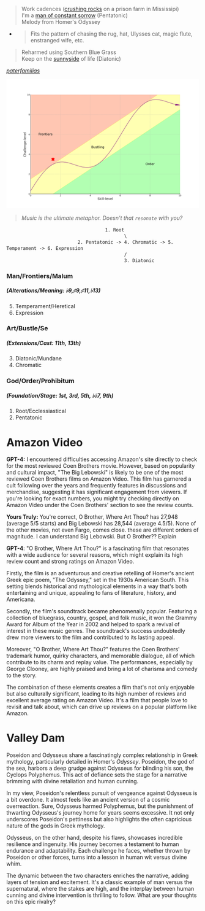 > Work cadences ([crushing rocks](https://www.youtube.com/watch?v=Z8jZmEKRCf4) on a prison farm in Mississipi)     
> I'm a [man of constant sorrow](https://www.youtube.com/watch?v=zHamgwlQ1yo) (Pentatonic)   
> Melody from Homer's Odyssey      
   - > Fits the pattern of chasing the rug, hat, Ulysses cat, magic flute, enstranged wife, etc.       
> Reharmed using Southern Blue Grass     
> Keep on the [sunnyside](https://www.youtube.com/watch?v=8joVnqleS9Q) of life (Diatonic)

*[paterfamilias](https://www.dailyscript.com/scripts/o_brother.html)*

![](frontier.png)
 
 > *Music is the ultimate metaphor. Doesn't that `resonate` with you?*
 
                                        1. Root
                                               \
                              2. Pentatonic -> 4. Chromatic -> 5. Temperament -> 6. Expression
                                               /
                                               3. Diatonic



### Man/Frontiers/Malum
##### (Alterations/Meaning: ♭9,♯9,♯11,♭13) 
5. Temperament/Heretical
6. Expression
### Art/Bustle/Se
##### (Extensions/Cast: 11th, 13th)
3. Diatonic/Mundane
4. Chromatic
### God/Order/Prohibitum
##### (Foundation/Stage: 1st, 3rd, 5th, ♭♭7, 9th)
1. Root/Ecclessiastical 
2. Pentatonic

# Amazon Video

**GPT-4:** I encountered difficulties accessing Amazon's site directly to check for the most reviewed Coen Brothers movie. However, based on popularity and cultural impact, "The Big Lebowski" is likely to be one of the most reviewed Coen Brothers films on Amazon Video. This film has garnered a cult following over the years and frequently features in discussions and merchandise, suggesting it has significant engagement from viewers. If you're looking for exact numbers, you might try checking directly on Amazon Video under the Coen Brothers' section to see the review counts.

**Yours Truly:** You're correct, O Brother, Where Art Thou? has 27,948 (average 5/5 starts) and Big Lebowski has 28,544 (average 4.5/5). None of the other movies, not even Fargo, comes close. these are different orders of magnitude. I can understand Big Lebowski. But O Brother?? Explain    

**GPT-4**: "O Brother, Where Art Thou?" is a fascinating film that resonates with a wide audience for several reasons, which might explain its high review count and strong ratings on Amazon Video.     

Firstly, the film is an adventurous and creative retelling of Homer's ancient Greek epic poem, "The Odyssey," set in the 1930s American South. This setting blends historical and mythological elements in a way that's both entertaining and unique, appealing to fans of literature, history, and Americana.

Secondly, the film's soundtrack became phenomenally popular. Featuring a collection of bluegrass, country, gospel, and folk music, it won the Grammy Award for Album of the Year in 2002 and helped to spark a revival of interest in these music genres. The soundtrack's success undoubtedly drew more viewers to the film and contributed to its lasting appeal.

Moreover, "O Brother, Where Art Thou?" features the Coen Brothers' trademark humor, quirky characters, and memorable dialogue, all of which contribute to its charm and replay value. The performances, especially by George Clooney, are highly praised and bring a lot of charisma and comedy to the story.

The combination of these elements creates a film that's not only enjoyable but also culturally significant, leading to its high number of reviews and excellent average rating on Amazon Video. It's a film that people love to revisit and talk about, which can drive up reviews on a popular platform like Amazon.

# Valley Dam

Poseidon and Odysseus share a fascinatingly complex relationship in Greek mythology, particularly detailed in Homer's *Odyssey*. Poseidon, the god of the sea, harbors a deep grudge against Odysseus for blinding his son, the Cyclops Polyphemus. This act of defiance sets the stage for a narrative brimming with divine retaliation and human cunning.

In my view, Poseidon's relentless pursuit of vengeance against Odysseus is a bit overdone. It almost feels like an ancient version of a cosmic overreaction. Sure, Odysseus harmed Polyphemus, but the punishment of thwarting Odysseus's journey home for years seems excessive. It not only underscores Poseidon's pettiness but also highlights the often capricious nature of the gods in Greek mythology.

Odysseus, on the other hand, despite his flaws, showcases incredible resilience and ingenuity. His journey becomes a testament to human endurance and adaptability. Each challenge he faces, whether thrown by Poseidon or other forces, turns into a lesson in human wit versus divine whim.

The dynamic between the two characters enriches the narrative, adding layers of tension and excitement. It's a classic example of man versus the supernatural, where the stakes are high, and the interplay between human cunning and divine intervention is thrilling to follow. What are your thoughts on this epic rivalry?


